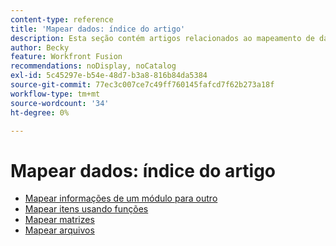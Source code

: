 ```yaml
---
content-type: reference
title: 'Mapear dados: índice do artigo'
description: Esta seção contém artigos relacionados ao mapeamento de dados no Workfront Fusion.
author: Becky
feature: Workfront Fusion
recommendations: noDisplay, noCatalog
exl-id: 5c45297e-b54e-48d7-b3a8-816b84da5384
source-git-commit: 77ec3c007ce7c49ff760145fafcd7f62b273a18f
workflow-type: tm+mt
source-wordcount: '34'
ht-degree: 0%

---
```


# Mapear dados: índice do artigo

* [Mapear informações de um módulo para outro](/help/workfront-fusion/create-scenarios/map-data/map-data-from-one-to-another.md)
* [Mapear itens usando funções](/help/workfront-fusion/create-scenarios/map-data/map-using-functions.md)
* [Mapear matrizes](/help/workfront-fusion/create-scenarios/map-data/map-an-array.md)
* [Mapear arquivos](/help/workfront-fusion/create-scenarios/map-data/map-files.md)
